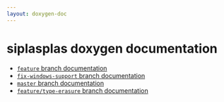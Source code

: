 ```yaml
---
layout: doxygen-doc
---
```



# siplasplas doxygen documentation


 - [`feature` branch documentation]({{site.url}}{{site.baseurl}}/doc/doxygen/feature/)
 - [`fix-windows-support` branch documentation]({{site.url}}{{site.baseurl}}/doc/doxygen/fix-windows-support/)
 - [`master` branch documentation]({{site.url}}{{site.baseurl}}/doc/doxygen/master/)
 - [`feature/type-erasure` branch documentation]({{site.url}}{{site.baseurl}}/doc/doxygen/feature__slash__type-erasure/)